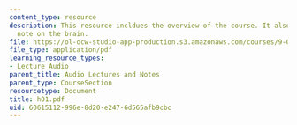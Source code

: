 ```yaml
---
content_type: resource
description: This resource incldues the overview of the course. It also includes a
  note on the brain.
file: https://ol-ocw-studio-app-production.s3.amazonaws.com/courses/9-00-introduction-to-psychology-fall-2004/60615112996e8d20e2476d565afb9cbc_h01.pdf
file_type: application/pdf
learning_resource_types:
- Lecture Audio
parent_title: Audio Lectures and Notes
parent_type: CourseSection
resourcetype: Document
title: h01.pdf
uid: 60615112-996e-8d20-e247-6d565afb9cbc
---
```

